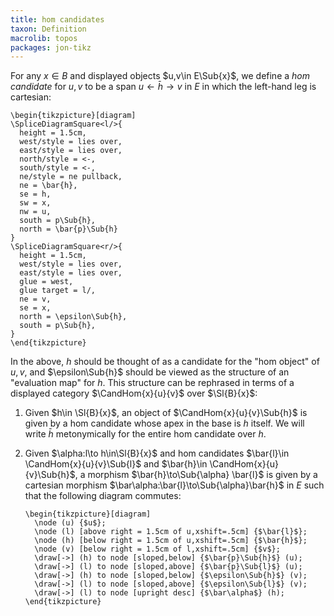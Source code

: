 ```yaml
---
title: hom candidates
taxon: Definition
macrolib: topos
packages: jon-tikz
---
```


For any $x\in B$ and displayed objects $u,v\in E\Sub{x}$, we define a *hom
candidate* for $u,v$ to be a span $u\leftarrow \bar{h} \rightarrow v$ in $E$ in which the left-hand leg is cartesian:
```render-latex
\begin{tikzpicture}[diagram]
\SpliceDiagramSquare<l/>{
  height = 1.5cm,
  west/style = lies over,
  east/style = lies over,
  north/style = <-,
  south/style = <-,
  ne/style = ne pullback,
  ne = \bar{h},
  se = h,
  sw = x,
  nw = u,
  south = p\Sub{h},
  north = \bar{p}\Sub{h}
}
\SpliceDiagramSquare<r/>{
  height = 1.5cm,
  west/style = lies over,
  east/style = lies over,
  glue = west,
  glue target = l/,
  ne = v,
  se = x,
  north = \epsilon\Sub{h},
  south = p\Sub{h},
}
\end{tikzpicture}
```

In the above, $h$ should be thought of as a candidate for the "hom object" of $u,v$,
and $\epsilon\Sub{h}$ should be viewed as the structure of an "evaluation map" for $h$.
This structure can be rephrased in terms of a displayed category $\CandHom{x}{u}{v}$ over $\Sl{B}{x}$:

1. Given $h\in \Sl{B}{x}$, an object of $\CandHom{x}{u}{v}\Sub{h}$ is given by a hom candidate
   whose apex in the base is $h$ itself. We will write $\bar{h}$ metonymically
   for the entire hom candidate over $h$.

2. Given $\alpha:l\to h\in\Sl{B}{x}$ and hom candidates $\bar{l}\in \CandHom{x}{u}{v}\Sub{l}$ and
   $\bar{h}\in \CandHom{x}{u}{v}\Sub{h}$, a morphism $\bar{h}\to\Sub{\alpha} \bar{l}$ is given by a
   cartesian morphism $\bar\alpha:\bar{l}\to\Sub{\alpha}\bar{h}$ in $E$ such that the
   following diagram commutes:
   ```render-latex
   \begin{tikzpicture}[diagram]
     \node (u) {$u$};
     \node (l) [above right = 1.5cm of u,xshift=.5cm] {$\bar{l}$};
     \node (h) [below right = 1.5cm of u,xshift=.5cm] {$\bar{h}$};
     \node (v) [below right = 1.5cm of l,xshift=.5cm] {$v$};
     \draw[->] (h) to node [sloped,below] {$\bar{p}\Sub{h}$} (u);
     \draw[->] (l) to node [sloped,above] {$\bar{p}\Sub{l}$} (u);
     \draw[->] (h) to node [sloped,below] {$\epsilon\Sub{h}$} (v);
     \draw[->] (l) to node [sloped,above] {$\epsilon\Sub{l}$} (v);
     \draw[->] (l) to node [upright desc] {$\bar\alpha$} (h);
   \end{tikzpicture}
   ```
